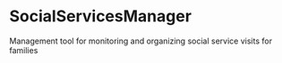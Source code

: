 # SocialServicesManager
Management tool for monitoring and organizing social service visits for families
